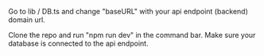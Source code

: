 Go to lib / DB.ts and change "baseURL" with your api endpoint (backend) domain url.

Clone the repo and run "npm run dev" in the command bar. Make sure your database is connected to the api endpoint.

